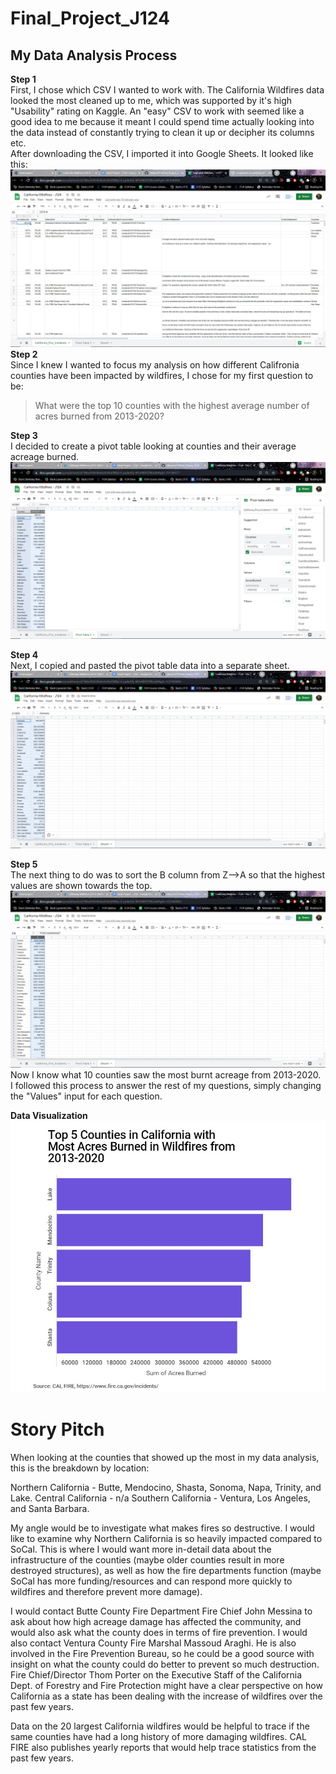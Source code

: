 # Final_Project_J124
## My Data Analysis Process

**Step 1**<br>
First, I chose which CSV I wanted to work with. The California Wildfires data looked the most cleaned up to me, which was supported by it's high "Usability" rating on Kaggle. An "easy" CSV to work with seemed like a good idea to me because it meant I could spend time actually looking into the data instead of constantly trying to clean it up or decipher its columns etc.
<br> After downloading the CSV, I imported it into Google Sheets. It looked like this:<br>
![Screenshot of California Wildfires CSV imported into Google Sheets](Screenshot%202021-08-06%20140431.jpg)
**Step 2**<br>
Since I knew I wanted to focus my analysis on how different Califronia counties have been impacted by wildfires, I chose for my first question to be:
> What were the top 10 counties with the highest average number of acres burned from 2013-2020?

**Step 3**<br>
I decided to create a pivot table looking at counties and their average acreage burned.
![Screenshot of Google Sheets pivot table](Screenshot%202021-08-06%20140733.jpg)

**Step 4**<br>
Next, I copied and pasted the pivot table data into a separate sheet.
![Screenshot of new sheet](Screenshot%202021-08-06%20140755.jpg)

**Step 5**<br>
The next thing to do was to sort the B column from Z-->A so that the highest values are shown towards the top.
![Screenshot of sorted data](Screenshot%202021-08-06%20140812.jpg)
Now I know what 10 counties saw the most burnt acreage from 2013-2020.<br>
I followed this process to answer the rest of my questions, simply changing the "Values" input for each question.

**Data Visualization**
![Screenshot of bar graoh depicting the top 5 counties in California with most acres burned from 2013-2020](Screenshot%202021-08-09%20094214.jpg)


# **Story Pitch**
When looking at the counties that showed up the most in my data analysis, this is the breakdown by location:

Northern California - Butte, Mendocino, Shasta, Sonoma, Napa, Trinity, and Lake.
Central California - n/a
Southern California - Ventura, Los Angeles, and Santa Barbara.

My angle would be to investigate what makes fires so destructive. I would like to examine why Northern California is so heavily impacted compared to SoCal. This is where I would want more in-detail data about the infrastructure of the counties (maybe older counties result in more destroyed structures), as well as how the fire departments function (maybe SoCal has more funding/resources and can respond more quickly to wildfires and therefore prevent more damage).

I would contact Butte County Fire Department Fire Chief John Messina to ask about how high acreage damage has affected the community, and would also ask what the county does in terms of fire prevention. I would also contact Ventura County Fire Marshal Massoud Araghi. He is also involved in the Fire Prevention Bureau, so he could be a good source with insight on what the county could do better to prevent so much destruction. Fire Chief/Director Thom Porter on the Executive Staff of the California Dept. of Forestry and Fire Protection might have a clear perspective on how California as a state has been dealing with the increase of wildfires over the past few years.

Data on the 20 largest California wildfires would be helpful to trace if the same counties have had a long history of more damaging wildfires. CAL FIRE also publishes yearly reports that would help trace statistics from the past few years.

